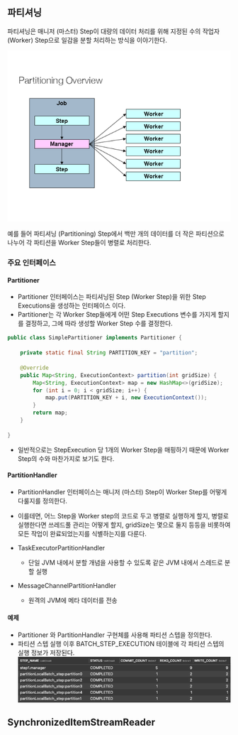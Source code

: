 
## 파티셔닝

파티셔닝은 매니저 (마스터) Step이 대량의 데이터 처리를 위해 지정된 수의 작업자 (Worker) Step으로 일감을 분할 처리하는 방식을 이야기한다.

![img.png](imgs/partitioning_diagram.png)

예를 들어 파티셔닝 (Partitioning) Step에서 백만 개의 데이터를 더 작은 파티션으로 나누어 각 파티션을 Worker Step들이 병렬로 처리한다.


### 주요 인터페이스 
#### Partitioner
- Partitioner 인터페이스는 파티셔닝된 Step (Worker Step)을 위한 Step Executions을 생성하는 인터페이스 이다.
- Partitioner는 각 Worker Step들에게 어떤 Step Executions 변수를 가지게 할지를 결정하고, 그에 따라 생성할 Worker Step 수를 결정한다.

```java
public class SimplePartitioner implements Partitioner {

	private static final String PARTITION_KEY = "partition";

	@Override
	public Map<String, ExecutionContext> partition(int gridSize) {
		Map<String, ExecutionContext> map = new HashMap<>(gridSize);
		for (int i = 0; i < gridSize; i++) {
			map.put(PARTITION_KEY + i, new ExecutionContext());
		}
		return map;
	}

}
```
- 일반적으로는 StepExecution 당 1개의 Worker Step을 매핑하기 때문에 Worker Step의 수와 마찬가지로 보기도 한다.

#### PartitionHandler
- PartitionHandler 인터페이스는 매니저 (마스터) Step이 Worker Step를 어떻게 다룰지를 정의한다.
- 이를테면, 어느 Step을 Worker step의 코드로 두고 병렬로 실행하게 할지, 병렬로 실행한다면 쓰레드풀 관리는 어떻게 할지, gridSize는 몇으로 둘지 등등을 비롯하여 모든 작업이 완료되었는지를 식별하는지를 다룬다.

- TaskExecutorPartitionHandler
  - 단일 JVM 내에서 분할 개념을 사용할 수 있도록 같은 JVM 내에서 스레드로 분할 실행
- MessageChannelPartitionHandler
  - 원격의 JVM에 메타 데이터를 전송


#### 예제
- Partitioner 와 PartitionHandler 구현체를 사용해 파티션 스텝을 정의한다.
- 파티션 스텝 실행 이후 BATCH_STEP_EXECUTION 테이블에 각 파티션 스텝의 실행 정보가 저장된다.
![img_2.png](imgs/partitioning_meta_data.png)


## SynchronizedItemStreamReader
